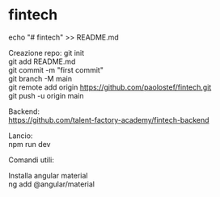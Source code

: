 # fintech
echo "# fintech" >> README.md

Creazione repo:
git init \
git add README.md \
git commit -m "first commit" \
git branch -M main \
git remote add origin https://github.com/paolostef/fintech.git \
git push -u origin main 

Backend: \
https://github.com/talent-factory-academy/fintech-backend 

Lancio: \
npm run dev

Comandi utili:

Installa angular material \
ng add @angular/material



